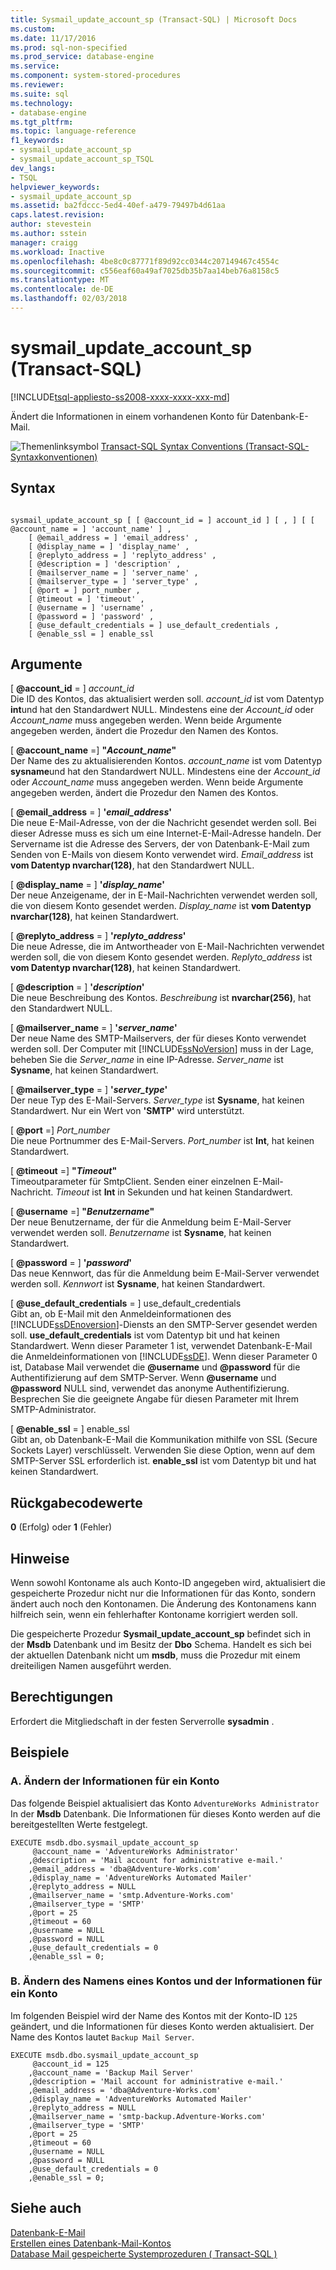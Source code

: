 ```yaml
---
title: Sysmail_update_account_sp (Transact-SQL) | Microsoft Docs
ms.custom: 
ms.date: 11/17/2016
ms.prod: sql-non-specified
ms.prod_service: database-engine
ms.service: 
ms.component: system-stored-procedures
ms.reviewer: 
ms.suite: sql
ms.technology:
- database-engine
ms.tgt_pltfrm: 
ms.topic: language-reference
f1_keywords:
- sysmail_update_account_sp
- sysmail_update_account_sp_TSQL
dev_langs:
- TSQL
helpviewer_keywords:
- sysmail_update_account_sp
ms.assetid: ba2fdccc-5ed4-40ef-a479-79497b4d61aa
caps.latest.revision: 
author: stevestein
ms.author: sstein
manager: craigg
ms.workload: Inactive
ms.openlocfilehash: 4be8c0c87771f89d92cc0344c207149467c4554c
ms.sourcegitcommit: c556eaf60a49af7025db35b7aa14beb76a8158c5
ms.translationtype: MT
ms.contentlocale: de-DE
ms.lasthandoff: 02/03/2018
---
```

# <a name="sysmailupdateaccountsp-transact-sql"></a>sysmail_update_account_sp (Transact-SQL)
[!INCLUDE[tsql-appliesto-ss2008-xxxx-xxxx-xxx-md](../../includes/tsql-appliesto-ss2008-xxxx-xxxx-xxx-md.md)]

  Ändert die Informationen in einem vorhandenen Konto für Datenbank-E-Mail.  
 
 
 ![Themenlinksymbol](../../database-engine/configure-windows/media/topic-link.gif "Topic link icon") [Transact-SQL Syntax Conventions (Transact-SQL-Syntaxkonventionen)](../../t-sql/language-elements/transact-sql-syntax-conventions-transact-sql.md)  
  
## <a name="syntax"></a>Syntax  
  
```  
  
sysmail_update_account_sp [ [ @account_id = ] account_id ] [ , ] [ [ @account_name = ] 'account_name' ] ,  
    [ @email_address = ] 'email_address' ,   
    [ @display_name = ] 'display_name' ,   
    [ @replyto_address = ] 'replyto_address' ,  
    [ @description = ] 'description' ,   
    [ @mailserver_name = ] 'server_name' ,   
    [ @mailserver_type = ] 'server_type' ,   
    [ @port = ] port_number ,   
    [ @timeout = ] 'timeout' ,  
    [ @username = ] 'username' ,  
    [ @password = ] 'password' ,  
    [ @use_default_credentials = ] use_default_credentials ,  
    [ @enable_ssl = ] enable_ssl   
```  
  
## <a name="arguments"></a>Argumente  
 [ **@account_id** = ] *account_id*  
 Die ID des Kontos, das aktualisiert werden soll. *account_id* ist vom Datentyp **int**und hat den Standardwert NULL. Mindestens eine der *Account_id* oder *Account_name* muss angegeben werden. Wenn beide Argumente angegeben werden, ändert die Prozedur den Namen des Kontos.  
  
 [  **@account_name**  =] **"***Account_name***"**  
 Der Name des zu aktualisierenden Kontos. *account_name* ist vom Datentyp **sysname**und hat den Standardwert NULL. Mindestens eine der *Account_id* oder *Account_name* muss angegeben werden. Wenn beide Argumente angegeben werden, ändert die Prozedur den Namen des Kontos.  
  
 [ **@email_address** = ] **'***email_address***'**  
 Die neue E-Mail-Adresse, von der die Nachricht gesendet werden soll. Bei dieser Adresse muss es sich um eine Internet-E-Mail-Adresse handeln. Der Servername ist die Adresse des Servers, der von Datenbank-E-Mail zum Senden von E-Mails von diesem Konto verwendet wird. *Email_address* ist **vom Datentyp nvarchar(128)**, hat den Standardwert NULL.  
  
 [ **@display_name** = ] **'***display_name***'**  
 Der neue Anzeigename, der in E-Mail-Nachrichten verwendet werden soll, die von diesem Konto gesendet werden. *Display_name* ist **vom Datentyp nvarchar(128)**, hat keinen Standardwert.  
  
 [ **@replyto_address** = ] **'***replyto_address***'**  
 Die neue Adresse, die im Antwortheader von E-Mail-Nachrichten verwendet werden soll, die von diesem Konto gesendet werden. *Replyto_address* ist **vom Datentyp nvarchar(128)**, hat keinen Standardwert.  
  
 [ **@description** = ] **'***description***'**  
 Die neue Beschreibung des Kontos. *Beschreibung* ist **nvarchar(256)**, hat den Standardwert NULL.  
  
 [ **@mailserver_name** = ] **'***server_name***'**  
 Der neue Name des SMTP-Mailservers, der für dieses Konto verwendet werden soll. Der Computer mit [!INCLUDE[ssNoVersion](../../includes/ssnoversion-md.md)] muss in der Lage, beheben Sie die *Server_name* in eine IP-Adresse. *Server_name* ist **Sysname**, hat keinen Standardwert.  
  
 [ **@mailserver_type** = ] **'***server_type***'**  
 Der neue Typ des E-Mail-Servers. *Server_type* ist **Sysname**, hat keinen Standardwert. Nur ein Wert von **'SMTP'** wird unterstützt.  
  
 [  **@port**  =] *Port_number*  
 Die neue Portnummer des E-Mail-Servers. *Port_number* ist **Int**, hat keinen Standardwert.  
  
 [  **@timeout**  =] **"***Timeout***"**  
 Timeoutparameter für SmtpClient. Senden einer einzelnen E-Mail-Nachricht. *Timeout* ist **Int** in Sekunden und hat keinen Standardwert.  
  
 [  **@username**  =] **"***Benutzername***"**  
 Der neue Benutzername, der für die Anmeldung beim E-Mail-Server verwendet werden soll. *Benutzername* ist **Sysname**, hat keinen Standardwert.  
  
 [ **@password** = ] **'***password***'**  
 Das neue Kennwort, das für die Anmeldung beim E-Mail-Server verwendet werden soll. *Kennwort* ist **Sysname**, hat keinen Standardwert.  
  
 [ **@use_default_credentials** = ] use_default_credentials  
 Gibt an, ob E-Mail mit den Anmeldeinformationen des [!INCLUDE[ssDEnoversion](../../includes/ssdenoversion-md.md)]-Diensts an den SMTP-Server gesendet werden soll. **use_default_credentials** ist vom Datentyp bit und hat keinen Standardwert. Wenn dieser Parameter 1 ist, verwendet Datenbank-E-Mail die Anmeldeinformationen von [!INCLUDE[ssDE](../../includes/ssde-md.md)]. Wenn dieser Parameter 0 ist, Database Mail verwendet die  **@username**  und  **@password**  für die Authentifizierung auf dem SMTP-Server. Wenn  **@username**  und  **@password**  NULL sind, verwendet das anonyme Authentifizierung. Besprechen Sie die geeignete Angabe für diesen Parameter mit Ihrem SMTP-Administrator.  
  
 [ **@enable_ssl** = ] enable_ssl  
 Gibt an, ob Datenbank-E-Mail die Kommunikation mithilfe von SSL (Secure Sockets Layer) verschlüsselt. Verwenden Sie diese Option, wenn auf dem SMTP-Server SSL erforderlich ist. **enable_ssl** ist vom Datentyp bit und hat keinen Standardwert.  
  
## <a name="return-code-values"></a>Rückgabecodewerte  
 **0** (Erfolg) oder **1** (Fehler)  
  
## <a name="remarks"></a>Hinweise  
 Wenn sowohl Kontoname als auch Konto-ID angegeben wird, aktualisiert die gespeicherte Prozedur nicht nur die Informationen für das Konto, sondern ändert auch noch den Kontonamen. Die Änderung des Kontonamens kann hilfreich sein, wenn ein fehlerhafter Kontoname korrigiert werden soll.  
  
 Die gespeicherte Prozedur **Sysmail_update_account_sp** befindet sich in der **Msdb** Datenbank und im Besitz der **Dbo** Schema. Handelt es sich bei der aktuellen Datenbank nicht um **msdb**, muss die Prozedur mit einem dreiteiligen Namen ausgeführt werden.  
  
## <a name="permissions"></a>Berechtigungen  
 Erfordert die Mitgliedschaft in der festen Serverrolle **sysadmin** .  
  
## <a name="examples"></a>Beispiele  
  
### <a name="a-changing-the-information-for-an-account"></a>A. Ändern der Informationen für ein Konto  
 Das folgende Beispiel aktualisiert das Konto `AdventureWorks Administrator` In der **Msdb** Datenbank. Die Informationen für dieses Konto werden auf die bereitgestellten Werte festgelegt.  
  
```  
EXECUTE msdb.dbo.sysmail_update_account_sp  
     @account_name = 'AdventureWorks Administrator'  
    ,@description = 'Mail account for administrative e-mail.'  
    ,@email_address = 'dba@Adventure-Works.com'  
    ,@display_name = 'AdventureWorks Automated Mailer'  
    ,@replyto_address = NULL  
    ,@mailserver_name = 'smtp.Adventure-Works.com'  
    ,@mailserver_type = 'SMTP'  
    ,@port = 25  
    ,@timeout = 60  
    ,@username = NULL  
    ,@password = NULL  
    ,@use_default_credentials = 0  
    ,@enable_ssl = 0;  
```  
  
### <a name="b-changing-the-name-of-an-account-and-the-information-for-an-account"></a>B. Ändern des Namens eines Kontos und der Informationen für ein Konto  
 Im folgenden Beispiel wird der Name des Kontos mit der Konto-ID `125` geändert, und die Informationen für dieses Konto werden aktualisiert. Der Name des Kontos lautet `Backup Mail Server`.  
  
```  
EXECUTE msdb.dbo.sysmail_update_account_sp  
     @account_id = 125  
    ,@account_name = 'Backup Mail Server'  
    ,@description = 'Mail account for administrative e-mail.'  
    ,@email_address = 'dba@Adventure-Works.com'  
    ,@display_name = 'AdventureWorks Automated Mailer'  
    ,@replyto_address = NULL  
    ,@mailserver_name = 'smtp-backup.Adventure-Works.com'  
    ,@mailserver_type = 'SMTP'  
    ,@port = 25  
    ,@timeout = 60  
    ,@username = NULL  
    ,@password = NULL  
    ,@use_default_credentials = 0  
    ,@enable_ssl = 0;  
```  
  
## <a name="see-also"></a>Siehe auch  
 [Datenbank-E-Mail](../../relational-databases/database-mail/database-mail.md)   
 [Erstellen eines Datenbank-Mail-Kontos](../../relational-databases/database-mail/create-a-database-mail-account.md)   
 [Database Mail gespeicherte Systemprozeduren &#40; Transact-SQL &#41;](../../relational-databases/system-stored-procedures/database-mail-stored-procedures-transact-sql.md)  
  
  
